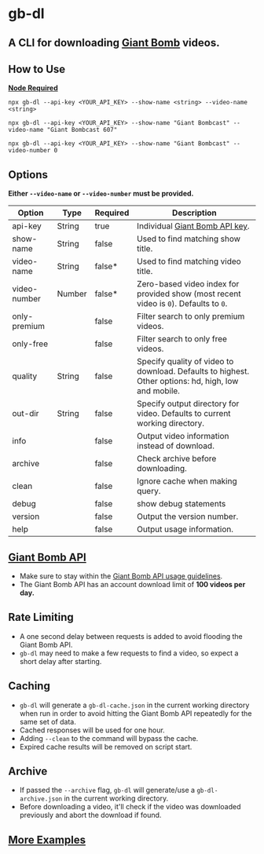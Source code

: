 # gb-dl

## A CLI for downloading [Giant Bomb](https://www.giantbomb.com) videos.

## How to Use

**[Node Required](https://nodejs.org/en/)**

`npx gb-dl --api-key <YOUR_API_KEY> --show-name <string> --video-name <string>`

`npx gb-dl --api-key <YOUR_API_KEY> --show-name "Giant Bombcast" --video-name "Giant Bombcast 607"`

`npx gb-dl --api-key <YOUR_API_KEY> --show-name "Giant Bombcast" --video-number 0`

## Options

**Either `--video-name` or `--video-number` must be provided.**

| Option       | Type   | Required | Description                                                                                         |
| ------------ | ------ | -------- | --------------------------------------------------------------------------------------------------- |
| api-key      | String | true     | Individual [Giant Bomb API key](https://www.giantbomb.com/api/).                                    |
| show-name    | String | false    | Used to find matching show title.                                                                   |
| video-name   | String | false\*  | Used to find matching video title.                                                                  |
| video-number | Number | false\*  | Zero-based video index for provided show (most recent video is `0`). Defaults to `0`.               |
| only-premium |        | false    | Filter search to only premium videos.                                                               |
| only-free    |        | false    | Filter search to only free videos.                                                                  |
| quality      | String | false    | Specify quality of video to download. Defaults to highest. Other options: hd, high, low and mobile. |
| out-dir      | String | false    | Specify output directory for video. Defaults to current working directory.                          |
| info         |        | false    | Output video information instead of download.                                                       |
| archive      |        | false    | Check archive before downloading.                                                                   |
| clean        |        | false    | Ignore cache when making query.                                                                     |
| debug        |        | false    | show debug statements                                                                               |
| version      |        | false    | Output the version number.                                                                          |
| help         |        | false    | Output usage information.                                                                           |

## [Giant Bomb API](https://www.giantbomb.com/api/)

- Make sure to stay within the [Giant Bomb API usage guidelines](https://www.giantbomb.com/api/).
- The Giant Bomb API has an account download limit of **100 videos per day.**

## Rate Limiting

- A one second delay between requests is added to avoid flooding the Giant Bomb API.
- `gb-dl` may need to make a few requests to find a video, so expect a short delay after starting.

## Caching

- `gb-dl` will generate a `gb-dl-cache.json` in the current working directory when run in order to avoid hitting the Giant Bomb API repeatedly for the same set of data.
- Cached responses will be used for one hour.
- Adding `--clean` to the command will bypass the cache.
- Expired cache results will be removed on script start.

## Archive

- If passed the `--archive` flag, `gb-dl` will generate/use a `gb-dl-archive.json` in the current working directory.
- Before downloading a video, it'll check if the video was downloaded previously and abort the download if found.

## [More Examples](./examples)
